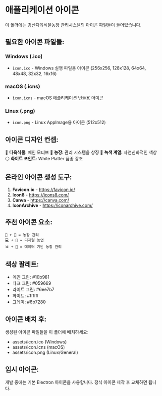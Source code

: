 # 애플리케이션 아이콘

이 폴더에는 경산다육식물농장 관리시스템의 아이콘 파일들이 들어있습니다.

## 필요한 아이콘 파일들:

### Windows (.ico)
- `icon.ico` - Windows 실행 파일용 아이콘 (256x256, 128x128, 64x64, 48x48, 32x32, 16x16)

### macOS (.icns) 
- `icon.icns` - macOS 애플리케이션 번들용 아이콘

### Linux (.png)
- `icon.png` - Linux AppImage용 아이콘 (512x512)

## 아이콘 디자인 컨셉:

🌱 **다육식물**: 메인 모티브
🏢 **농장**: 관리 시스템을 상징
💚 **녹색 계열**: 자연친화적인 색상
⚪ **화이트 포인트**: White Platter 품종 강조

## 온라인 아이콘 생성 도구:

1. **Favicon.io** - https://favicon.io/
2. **Icon8** - https://icons8.com/
3. **Canva** - https://canva.com/
4. **IconArchive** - https://iconarchive.com/

## 추천 아이콘 요소:

```
🌱 + 🏢 = 농장 관리
💻 + 🌿 = 디지털 농업
📊 + 🌱 = 데이터 기반 농장 관리
```

## 색상 팔레트:

- 메인 그린: #10b981
- 다크 그린: #059669  
- 라이트 그린: #6ee7b7
- 화이트: #ffffff
- 그레이: #6b7280

## 아이콘 배치 후:

생성된 아이콘 파일들을 이 폴더에 배치하세요:
- assets/icon.ico (Windows)
- assets/icon.icns (macOS)  
- assets/icon.png (Linux/General)

## 임시 아이콘:

개발 중에는 기본 Electron 아이콘을 사용합니다.
정식 아이콘 제작 후 교체하면 됩니다.